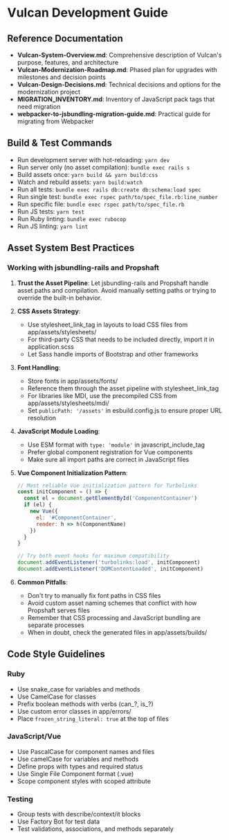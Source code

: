 # Vulcan Development Guide

## Reference Documentation
- **Vulcan-System-Overview.md**: Comprehensive description of Vulcan's purpose, features, and architecture
- **Vulcan-Modernization-Roadmap.md**: Phased plan for upgrades with milestones and decision points
- **Vulcan-Design-Decisions.md**: Technical decisions and options for the modernization project
- **MIGRATION_INVENTORY.md**: Inventory of JavaScript pack tags that need migration
- **webpacker-to-jsbundling-migration-guide.md**: Practical guide for migrating from Webpacker

## Build & Test Commands
- Run development server with hot-reloading: `yarn dev`
- Run server only (no asset compilation): `bundle exec rails s`
- Build assets once: `yarn build && yarn build:css`
- Watch and rebuild assets: `yarn build:watch`
- Run all tests: `bundle exec rails db:create db:schema:load spec`
- Run single test: `bundle exec rspec path/to/spec_file.rb:line_number`
- Run specific file: `bundle exec rspec path/to/spec_file.rb`
- Run JS tests: `yarn test`
- Run Ruby linting: `bundle exec rubocop`
- Run JS linting: `yarn lint`

## Asset System Best Practices

### Working with jsbundling-rails and Propshaft

1. **Trust the Asset Pipeline**: Let jsbundling-rails and Propshaft handle asset paths and compilation. Avoid manually setting paths or trying to override the built-in behavior.

2. **CSS Assets Strategy**:
   - Use stylesheet_link_tag in layouts to load CSS files from app/assets/stylesheets/
   - For third-party CSS that needs to be included directly, import it in application.scss
   - Let Sass handle imports of Bootstrap and other frameworks

3. **Font Handling**:
   - Store fonts in app/assets/fonts/
   - Reference them through the asset pipeline with stylesheet_link_tag
   - For libraries like MDI, use the precompiled CSS from app/assets/stylesheets/mdi/
   - Set `publicPath: '/assets'` in esbuild.config.js to ensure proper URL resolution

4. **JavaScript Module Loading**:
   - Use ESM format with `type: 'module'` in javascript_include_tag
   - Prefer global component registration for Vue components
   - Make sure all import paths are correct in JavaScript files
   
5. **Vue Component Initialization Pattern**:
   ```javascript
   // Most reliable Vue initialization pattern for Turbolinks
   const initComponent = () => {
     const el = document.getElementById('ComponentContainer')
     if (el) {
       new Vue({
         el: '#ComponentContainer',
         render: h => h(ComponentName)
       })
     }
   }
   
   // Try both event hooks for maximum compatibility
   document.addEventListener('turbolinks:load', initComponent)
   document.addEventListener('DOMContentLoaded', initComponent)
   ```

6. **Common Pitfalls**:
   - Don't try to manually fix font paths in CSS files
   - Avoid custom asset naming schemes that conflict with how Propshaft serves files
   - Remember that CSS processing and JavaScript bundling are separate processes
   - When in doubt, check the generated files in app/assets/builds/

## Code Style Guidelines
### Ruby
- Use snake_case for variables and methods
- Use CamelCase for classes
- Prefix boolean methods with verbs (can_?, is_?)
- Use custom error classes in app/errors/
- Place `frozen_string_literal: true` at the top of files

### JavaScript/Vue
- Use PascalCase for component names and files
- Use camelCase for variables and methods
- Define props with types and required status
- Use Single File Component format (.vue)
- Scope component styles with scoped attribute

### Testing
- Group tests with describe/context/it blocks
- Use Factory Bot for test data
- Test validations, associations, and methods separately